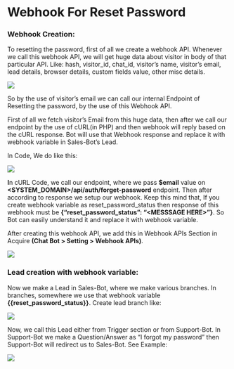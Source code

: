 # Webhook For Reset Password

### **Webhook Creation:**

To resetting the password, first of all we create a webhook API. Whenever we call this webhook API, we will get huge data about visitor in body of that particular API. Like: hash, visitor\_id, chat\_id, visitor’s name, visitor’s email, lead details, browser details, custom fields value, other misc details.

![](https://lh3.googleusercontent.com/IMA5tM_pHmczLuDlnA-iYIWdDF-L3O1NIXJCJkfyCThDkZ3T72NqXnbA5-jFU_dLV1X4nJxl3_lz7QiIpqiG7vj7SE4dG9kz_gqKEy7b1GwPdGhOFecl4qREtAZxaG-HwQoMLwIb)

So by the use of visitor’s email we can call our internal Endpoint of Resetting the password, by the use of this Webhook API.  

 First of all we fetch visitor’s Email from this huge data, then after we call our endpoint by the use of cURL\(in PHP\) and then webhook will reply based on the cURL response. Bot will use that Webhook response and replace it with webhook variable in Sales-Bot’s Lead.

 In Code, We do like this:

![](https://lh6.googleusercontent.com/0drzjXGF2rMy_MR8-1uUbjZRKJ1KcvIstudg4KcVLsjOxd0mrCYyU0JfQE2Fixj2x3LA5726HKgB0cVvwv594aak4Co_Q6oW6dnDwYixcjYqBYdQYqhnf8HClH7KNx5otQBaRuIW)

**I**n cURL Code, we call our endpoint, where we pass **$email** value on **&lt;SYSTEM\_DOMAIN&gt;/api/auth/forget-password** endpoint. Then after according to response we setup our webhook. Keep this mind that, If you create webhook variable as reset\_password\_status then response of this webhook must be **{“reset\_password\_status”: “&lt;MESSSAGE HERE&gt;”}**. So Bot can easily understand it and replace it with webhook variable.

 After creating this webhook API, we add this in Webhook APIs Section in Acquire **\(Chat Bot &gt; Setting &gt; Webhook APIs\)**.

![](https://lh5.googleusercontent.com/_rjhNql9xG6tSPw7pcaqDtNXgLOsLs0snt9dHO5C3AwDjsbt_doOrvwHKMJ2VXG1W84bMkbfg5MDNn-dMxLALxyfSVFIGSnZAJyNGTmSp2DN8xlBodsLsnSz1CvH_19rILgW5mxf)

### **Lead creation with webhook variable:**

Now we make a Lead in Sales-Bot, where we make various branches. In branches, somewhere we use that webhook variable **{{reset\_password\_status}}**. Create lead branch like:

![](https://lh6.googleusercontent.com/szrhdeu81dd840CZVT-ODXstFZmBH44B9q3FRiDQCoEEyUR0Ux8-yZtwNxVVFzPWBLe7VA1xU9AohTLA9d3onljurnGM9g6XTKFYWuaN5PL6OT3beutFoSTrC2jTRkJOKZLDq_CL)

Now, we call this Lead either from Trigger section or from Support-Bot. In Support-Bot we make a Question/Answer as “I forgot my password” then Support-Bot will redirect us to Sales-Bot. See Example:

![](https://lh3.googleusercontent.com/XGmIOpcii-IXkaZSKVOGmBmDW0o2gxnOaxxYKFtTV2MuHRtTond8ELtNkmK6IBSRVm45s_I1n8u-kdW-YDwKXP1G3PjieFcbxk-reQiPkw_O4F01Fe459aQC9ehdOLAgddy7bM-q)

